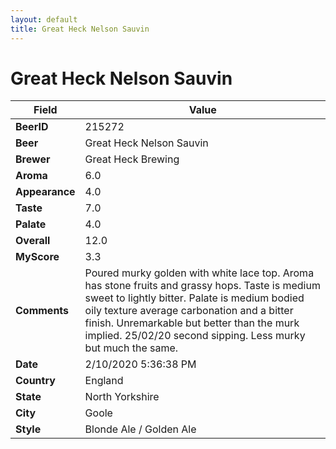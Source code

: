 ```yaml
---
layout: default
title: Great Heck Nelson Sauvin
---
```


# Great Heck Nelson Sauvin

| Field         | Value     |
|---------------|-----------|
| **BeerID** | 215272 |
| **Beer** | Great Heck Nelson Sauvin |
| **Brewer** | Great Heck Brewing |
| **Aroma** | 6.0 |
| **Appearance** | 4.0 |
| **Taste** | 7.0 |
| **Palate** | 4.0 |
| **Overall** | 12.0 |
| **MyScore** | 3.3 |
| **Comments** | Poured murky golden with white lace top. Aroma has stone fruits and grassy hops. Taste is medium sweet to lightly bitter. Palate is medium bodied oily texture average carbonation and a bitter finish. Unremarkable but better than the murk implied. 25/02/20 second sipping. Less murky but much the same. |
| **Date** | 2/10/2020 5:36:38 PM |
| **Country** | England |
| **State** | North Yorkshire |
| **City** | Goole |
| **Style** | Blonde Ale / Golden Ale |
